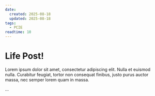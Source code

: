 ```yaml
---
date:
  created: 2025-08-18 
  updated: 2025-08-18 
tags:
  - PCIE
readtime: 10
---
```


# Life Post!

Lorem ipsum dolor sit amet, consectetur adipiscing elit. Nulla et euismod
nulla. Curabitur feugiat, tortor non consequat finibus, justo purus auctor
massa, nec semper lorem quam in massa.

<!-- more -->
...